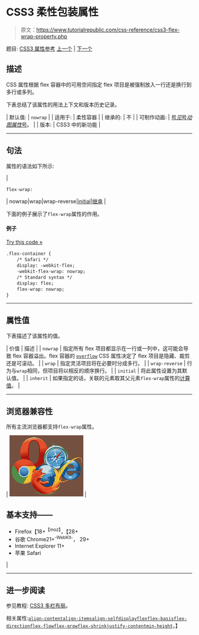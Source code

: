 # CSS3 柔性包装属性

> 原文：<https://www.tutorialrepublic.com/css-reference/css3-flex-wrap-property.php>

题目: [CSS3 属性参考](css3-properties.php) [上一个](css3-flex-shrink-property.php) | [下一个](css-float-property.php)

## 描述

CSS 属性根据 flex 容器中的可用空间指定 flex 项目是被强制放入一行还是换行到多行或多列。

下表总结了该属性的用法上下文和版本历史记录。

| 默认值: | `nowrap` |
| 适用于: | 柔性容器 |
| 继承的: | 不 |
| 可制作动画: | [号*见*号*动图属性*号](css-animatable-properties.php)。 |
| 版本: | CSS3 中的新功能 |

* * *

## 句法

属性的语法如下所示:

| 

```
flex-wrap: 
```

 | nowrap&#124;wrap&#124;wrap-reverse&#124;[initial](../definitions.php#initial)&#124;[继承](../definitions.php#inherit) |

下面的例子展示了`flex-wrap`属性的作用。

#### 例子

[Try this code »](../codelab.php?topic=css3&file=flex-wrap-property "Try this code using online Editor")

```
.flex-container {
    /* Safari */
    display: -webkit-flex;
    -webkit-flex-wrap: nowrap;
    /* Standard syntax */
    display: flex;
    flex-wrap: nowrap;
}
```

* * *

## 属性值

下表描述了该属性的值。

| 价值 | 描述 |
| `nowrap` | 指定所有 flex 项目都显示在一行或一列中，这可能会导致 flex 容器溢出。flex 容器的 [`overflow`](css-overflow-property.php) CSS 属性决定了 flex 项目是隐藏、裁剪还是可滚动。 |
| `wrap` | 指定灵活项目将在必要时分成多行。 |
| `wrap-reverse` | 行为与`wrap`相同，但项目将以相反的顺序换行。 |
| `initial` | 将此属性设置为其默认值。 |
| `inherit` | 如果指定的话，关联的元素取其父元素`flex-wrap`属性的[计算值](../definitions.php#computed-value)。 |

* * *

## 浏览器兼容性

所有主流浏览器都支持`flex-wrap`属性。

| ![Browsers Icon](img/e9331123c77668c1832e541c2fca1002.png) | 

## 基本支持——

*   Firefox【18+<sup class="badge">【moz】</sup>，【28+
*   谷歌 Chrome21+<sup class="badge">-WebKit-</sup>， 29+
*   Internet Explorer 11+
*   苹果 Safari

 |

* * *

## 进一步阅读

参见教程: [CSS3 多栏布局](../css-tutorial/css3-multi-column-layouts.php)。

相关属性:[`align-content`](css3-align-content-property.php)[`align-items`](css3-align-items-property.php)[`align-self`](css3-align-self-property.php)[`display`](css-display-property.php)[`flex`](css3-flex-property.php)[`flex-basis`](css3-flex-basis-property.php)[`flex-direction`](css3-flex-direction-property.php)[`flex-flow`](css3-flex-flow-property.php)[`flex-grow`](css3-flex-grow-property.php)[`flex-shrink`](css3-flex-shrink-property.php)[`justify-content`](css3-justify-content-property.php)[`min-height`](css-min-height-property.php)，】